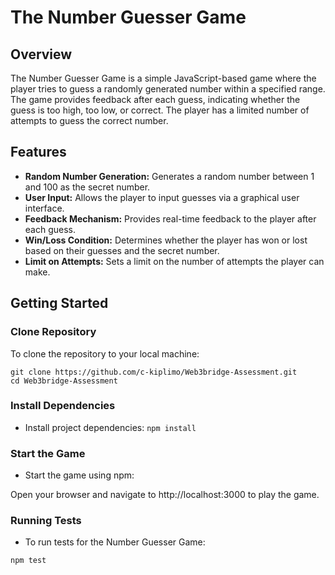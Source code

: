 # The Number Guesser Game

## Overview

The Number Guesser Game is a simple JavaScript-based game where the player tries to guess a randomly generated number within a specified range. The game provides feedback after each guess, indicating whether the guess is too high, too low, or correct. The player has a limited number of attempts to guess the correct number.

## Features

+ **Random Number Generation:** Generates a random number between 1 and 100 as the secret number.
+ **User Input:** Allows the player to input guesses via a graphical user interface.
+ **Feedback Mechanism:** Provides real-time feedback to the player after each guess.
+ **Win/Loss Condition:** Determines whether the player has won or lost based on their guesses and the secret number.
+ **Limit on Attempts:** Sets a limit on the number of attempts the player can make.

## Getting Started

### Clone Repository

To clone the repository to your local machine:


```git clone https://github.com/c-kiplimo/Web3bridge-Assessment.git```  
```cd Web3bridge-Assessment```

### Install Dependencies
+ Install project dependencies:
```npm install```

### Start the Game
+ Start the game using npm:

Open your browser and navigate to http://localhost:3000 to play the game.

### Running Tests
+ To run tests for the Number Guesser Game:

```npm test```
